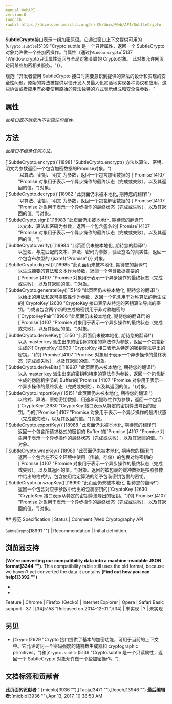 ```yaml
---
manual:WebAPI
version:0
lang:zh
rawUrl:https://developer.mozilla.org/zh-CN/docs/Web/API/SubtleCrypto
---
```






**SubtleCrypto**接口表示一组加密原语。它通过窗口上下文提供可用的[`Crypto.subtle`]5139 "Crypto.subtle 是一个只读属性，返回一个 SubtleCrypto 对象允许做一个些加密操作。")属性（通过[`Window.crypto`]5137 "Window.crypto只读属性返回与全局对象关联的 Crypto对象。 此对象允许网页访问某些加密相关服务。")）。



规范: &quot;开发者使用 SubtleCrypto 接口时需要意识到提供的算法的设计和实现的安全性问题。原始的算法被提供以便开发人员最大化灵活地实现各种协议和应用，这些协议或者应用有必要使用原始的算法独特的方式表示组成和安全性参数。&quot;



## 属性<a name="属性"></a>


<em>此接口既不继承也不实现任何属性。</em>


## 方法<a name="方法"></a>


<em>此接口不继承任何方法。</em>

<dl><dt id=''>[`SubtleCrypto.encrypt()`]18981 "SubtleCrypto.encrypt() 方法以算法、密钥、明文为参数返回一个包含加密数据的Promise对象。")</dt><dd>`以算法、密钥、`明文`为参数，返回一个包含加密数据的`[`Promise`]4107 "Promise 对象用于表示一个异步操作的最终状态（完成或失败），以及其返回的值。")对象。</dd><dt id=''>[`SubtleCrypto.decrypt()`]18982 "此页面仍未被本地化, 期待您的翻译!")</dt><dd>`以算法、密钥、`明文`为参数，返回一个包含解密数据的`[`Promise`]4107 "Promise 对象用于表示一个异步操作的最终状态（完成或失败），以及其返回的值。")对象。</dd><dt id=''>[`SubtleCrypto.sign()`]18983 "此页面仍未被本地化, 期待您的翻译!")</dt><dd>以文本、算法和密码为参数，返回一个包含签名的[`Promise`]4107 "Promise 对象用于表示一个异步操作的最终状态（完成或失败），以及其返回的值。")。</dd><dt id=''>[`SubtleCrypto.verify()`]18984 "此页面仍未被本地化, 期待您的翻译!")</dt><dd>以签名、与之匹配的文本、算法、密码为参数，验证签名的真实性，返回一个包含布尔型的 {jsxref(&quot;Promise&quot;)}} 对象。</dd><dt id=''>[`SubtleCrypto.digest()`]18985 "此页面仍未被本地化, 期待您的翻译!")</dt><dd>以生成摘要的算法和文本作为参数，返回一个包含数据摘要的[`Promise`]4107 "Promise 对象用于表示一个异步操作的最终状态（完成或失败），以及其返回的值。")对象。</dd><dt id=''>[`SubtleCrypto.generateKey()`]5149 "此页面仍未被本地化, 期待您的翻译!")</dt><dd>以给出的用法和返可提取性作为参数，返回一个包含用于对称算法的新生成的[`CryptoKey`]2630 "CryptoKey 接口表示从特定的密钥算法导出的密钥。")或者包含两个新的生成的密钥用于非对称加密的[`CryptoKeyPair`]18986 "此页面仍未被本地化, 期待您的翻译!")的[`Promise`]4107 "Promise 对象用于表示一个异步操作的最终状态（完成或失败），以及其返回的值。")对象。</dd><dt id=''>[`SubtleCrypto.deriveKey()`]5150 "此页面仍未被本地化, 期待您的翻译!")</dt><dd>以从 master key 派生出来的密钥和特定的算法作为参数，返回一个包含新生成的[`CryptoKey`]2630 "CryptoKey 接口表示从特定的密钥算法导出的密钥。")的[`Promise`]4107 "Promise 对象用于表示一个异步操作的最终状态（完成或失败），以及其返回的值。")对象。</dd><dt id=''>[`SubtleCrypto.deriveBits()`]18987 "此页面仍未被本地化, 期待您的翻译!")</dt><dd>以从 master key 派生出来的密钥和特定的算法作为参数，返回一个包含新生成的伪随机字节的 Buffer的[`Promise`]4107 "Promise 对象用于表示一个异步操作的最终状态（完成或失败），以及其返回的值。")对象。</dd><dt id=''>[`SubtleCrypto.importKey()`]5151 "此页面仍未被本地化, 期待您的翻译!")</dt><dd>以格式、算法、原始密钥数据、用途和可提取性作为参数，返回一个包含[`CryptoKey`]2630 "CryptoKey 接口表示从特定的密钥算法导出的密钥。")的[`Promise`]4107 "Promise 对象用于表示一个异步操作的最终状态（完成或失败），以及其返回的值。")对象。</dd><dt id=''>[`SubtleCrypto.exportKey()`]18988 "此页面仍未被本地化, 期待您的翻译!")</dt><dd>返回一个包含所请求格式的密钥的 Buffer 的[`Promise`]4107 "Promise 对象用于表示一个异步操作的最终状态（完成或失败），以及其返回的值。")对象。</dd><dt id=''>[`SubtleCrypto.wrapKey()`]18989 "此页面仍未被本地化, 期待您的翻译!")</dt><dd>返回一个包含在不安全环境中使用（传输，存储）的包裹对称密钥的[`Promise`]4107 "Promise 对象用于表示一个异步操作的最终状态（完成或失败），以及其返回的值。")对象。返回的被包裹的缓冲数据是按照参数中给出的格式的，包含使用给定算法的给予包装密钥包裹的密钥。</dd><dt id=''>[`SubtleCrypto.unwrapKey()`]18990 "此页面仍未被本地化, 期待您的翻译!")</dt><dd>返回一个包含对应于参数中给出的包裹密钥的[`CryptoKey`]2630 "CryptoKey 接口表示从特定的密钥算法导出的密钥。")的[`Promise`]4107 "Promise 对象用于表示一个异步操作的最终状态（完成或失败），以及其返回的值。")对象。</dd></dl>
## 规范<a name="规范"></a>
Specification | Status | Comment 
[Web Cryptography API<br></br><small>SubtleCrypto</small>]18991 "") | Recommendation | Initial definition. 


## 浏览器支持<a name="浏览器支持"></a>


**[We&#39;re converting our compatibility data into a machine-readable JSON format]3344 "")**. This compatibility table still uses the old format, because we haven&#39;t yet converted the data it contains.**[Find out how you can help!]3392 "")**


* 
* 
Feature | Chrome | Firefox (Gecko) | Internet Explorer | Opera | Safari 
Basic support | 37 | [34]5158 "Released on 2014-12-01.")(34) | 未实现 | ? | 未实现 




## 另见<a name="另见"></a>

* [`Crypto`]2629 "Crypto 接口提供了基本的加密功能，可用于当前的上下文中。它允许访问一个密码强度的随机数生成器和 cryptographic primitives。")和[`Crypto.subtle`]5139 "Crypto.subtle 是一个只读属性，返回一个 SubtleCrypto 对象允许做一个些加密操作。").



## 文档标签和贡献者
**此页面的贡献者：**[micblo]3936 ""),[Taoja]3471 ""),[looch]13946 "")
**最后编辑者:**[micblo]3936 ""),<time>Apr 13, 2017, 10:38:53 AM</time>


